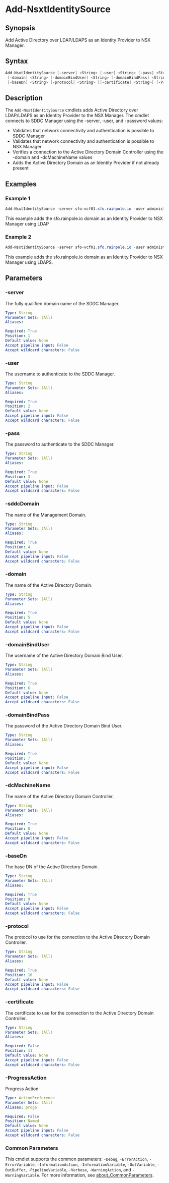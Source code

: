 # Add-NsxtIdentitySource

## Synopsis

Add Active Directory over LDAP/LDAPS as an Identity Provider to NSX Manager.

## Syntax

```powershell
Add-NsxtIdentitySource [-server] <String> [-user] <String> [-pass] <String> [-sddcDomain] <String>
 [-domain] <String> [-domainBindUser] <String> [-domainBindPass] <String> [-dcMachineName] <String>
 [-baseDn] <String> [-protocol] <String> [[-certificate] <String>] [-ProgressAction <ActionPreference>] [<CommonParameters>]
```

## Description

The `Add-NsxtIdentitySource` cmdlets adds Active Directory over LDAP/LDAPS as an Identity Provider to the NSX
Manager.
The cmdlet connects to SDDC Manager using the -server, -user, and -password values:

- Validates that network connectivity and authentication is possible to SDDC Manager
- Validates that network connectivity and authentication is possible to NSX Manager
- Verifies a connection to the Active Directory Domain Controller using the -domain and -dcMachineName values
- Adds the Active Directory Domain as an Identity Provider if not already present

## Examples

### Example 1

```powershell
Add-NsxtIdentitySource -server sfo-vcf01.sfo.rainpole.io -user administrator@vsphere.local -pass VMw@re1! -sddcDomain sfo-m01 -domain sfo.rainpole.io -domainBindUser svc-vsphere-ad -domainBindPass VMw@re1! -dcMachineName sfo-ad01 -baseDn "dc=sfo,dc=rainpole,dc=io" -protocol ldap
```

This example adds the sfo.rainpole.io domain as an Identity Provider to NSX Manager using LDAP

### Example 2

```powershell
Add-NsxtIdentitySource -server sfo-vcf01.sfo.rainpole.io -user administrator@vsphere.local -pass VMw@re1! -sddcDomain sfo-m01 -domain sfo.rainpole.io -domainBindUser svc-vsphere-ad -domainBindPass VMw@re1! -dcMachineName sfo-ad01 -baseDN "dc=sfo,dc=rainpole,dc=io" -protocol ldaps -certificate F:\certificates\Root64.cer
```

This example adds the sfo.rainpole.io domain as an Identity Provider to NSX Manager using LDAPS.

## Parameters

### -server

The fully qualified domain name of the SDDC Manager.

```yaml
Type: String
Parameter Sets: (All)
Aliases:

Required: True
Position: 1
Default value: None
Accept pipeline input: False
Accept wildcard characters: False
```

### -user

The username to authenticate to the SDDC Manager.

```yaml
Type: String
Parameter Sets: (All)
Aliases:

Required: True
Position: 2
Default value: None
Accept pipeline input: False
Accept wildcard characters: False
```

### -pass

The password to authenticate to the SDDC Manager.

```yaml
Type: String
Parameter Sets: (All)
Aliases:

Required: True
Position: 3
Default value: None
Accept pipeline input: False
Accept wildcard characters: False
```

### -sddcDomain

The name of the Management Domain.

```yaml
Type: String
Parameter Sets: (All)
Aliases:

Required: True
Position: 4
Default value: None
Accept pipeline input: False
Accept wildcard characters: False
```

### -domain

The name of the Active Directory Domain.

```yaml
Type: String
Parameter Sets: (All)
Aliases:

Required: True
Position: 5
Default value: None
Accept pipeline input: False
Accept wildcard characters: False
```

### -domainBindUser

The username of the Active Directory Domain Bind User.

```yaml
Type: String
Parameter Sets: (All)
Aliases:

Required: True
Position: 6
Default value: None
Accept pipeline input: False
Accept wildcard characters: False
```

### -domainBindPass

The password of the Active Directory Domain Bind User.

```yaml
Type: String
Parameter Sets: (All)
Aliases:

Required: True
Position: 7
Default value: None
Accept pipeline input: False
Accept wildcard characters: False
```

### -dcMachineName

The name of the Active Directory Domain Controller.

```yaml
Type: String
Parameter Sets: (All)
Aliases:

Required: True
Position: 8
Default value: None
Accept pipeline input: False
Accept wildcard characters: False
```

### -baseDn

The base DN of the Active Directory Domain.

```yaml
Type: String
Parameter Sets: (All)
Aliases:

Required: True
Position: 9
Default value: None
Accept pipeline input: False
Accept wildcard characters: False
```

### -protocol

The protocol to use for the connection to the Active Directory Domain Controller.

```yaml
Type: String
Parameter Sets: (All)
Aliases:

Required: True
Position: 10
Default value: None
Accept pipeline input: False
Accept wildcard characters: False
```

### -certificate

The certificate to use for the connection to the Active Directory Domain Controller.

```yaml
Type: String
Parameter Sets: (All)
Aliases:

Required: False
Position: 11
Default value: None
Accept pipeline input: False
Accept wildcard characters: False
```

### -ProgressAction

Progress Action

```yaml
Type: ActionPreference
Parameter Sets: (All)
Aliases: proga

Required: False
Position: Named
Default value: None
Accept pipeline input: False
Accept wildcard characters: False
```

### Common Parameters

This cmdlet supports the common parameters: `-Debug`, `-ErrorAction`, `-ErrorVariable`, `-InformationAction`, `-InformationVariable`, `-OutVariable`, `-OutBuffer`, `-PipelineVariable`, `-Verbose`, `-WarningAction`, and `-WarningVariable`. For more information, see [about_CommonParameters](http://go.microsoft.com/fwlink/?LinkID=113216).
